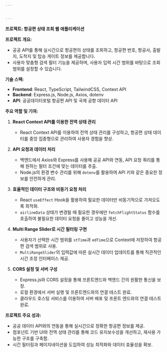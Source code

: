 ```yaml
---


---
```


<p><strong>프로젝트: 항공편 상태 조회 웹 애플리케이션</strong></p>
<p><strong>프로젝트 개요:</strong></p>
<ul>
<li>공공 API를 통해 실시간으로 항공편의 상태를 조회하고, 항공편 번호, 항공사, 출발지, 도착지 및 탑승 게이트 정보를 제공합니다.</li>
<li>사용자 맞춤형 검색 필터 기능을 제공하며, 사용자 입력 시간 범위를 바탕으로 조회 범위를 설정할 수 있습니다.</li>
</ul>
<p><strong>기술 스택:</strong></p>
<ul>
<li><strong>Frontend</strong>: React, TypeScript, TailwindCSS, Context API</li>
<li><strong>Backend</strong>: Express.js, Node.js, Axios, dotenv</li>
<li><strong>API</strong>: 공공데이터포털 항공편 API 및 국제 공항 데이터 API</li>
</ul>
<p><strong>주요 역할 및 기여:</strong></p>
<ol>
<li>
<p><strong>React Context API를 이용한 전역 상태 관리</strong></p>
<ul>
<li>React Context API를 이용하여 전역 상태 관리를 구성하고, 항공편 상태 데이터를 중앙 집중형으로 관리하여 사용자 경험을 향상.</li>
</ul>
</li>
<li>
<p><strong>API 요청과 데이터 처리</strong></p>
<ul>
<li>백엔드에서 Axios와 Express를 사용해 공공 API와 연동, API 요청 쿼리를 통해 원하는 필터 조건에 맞는 데이터를 추출.</li>
<li>Node.js의 환경 변수 관리를 위해 <code>dotenv</code>를 활용하여 API 키와 같은 중요한 정보를 안전하게 관리.</li>
</ul>
</li>
<li>
<p><strong>효율적인 데이터 구조와 비동기 요청 처리</strong></p>
<ul>
<li>React <code>useEffect</code> Hook을 활용하여 필요한 데이터만 비동기적으로 가져오도록 최적화.</li>
<li><code>airlineData</code> 상태가 변경될 때 필요한 경우에만 <code>fetchFlightStatus</code> 함수를 호출하여 불필요한 데이터 요청을 줄이고 성능을 개선.</li>
</ul>
</li>
<li>
<p><strong>Multi Range Slider로 시간 필터링 구현</strong></p>
<ul>
<li>사용자가 선택한 시간 범위를 <code>stTime</code>과 <code>edTime</code>으로 Context에 저장하여 항공편 검색 범위로 사용.</li>
<li><code>MultiRangeSlider</code>의 입력값에 따른 실시간 데이터 업데이트를 통해 직관적인 시간 조정 인터페이스 제공.</li>
</ul>
</li>
<li>
<p><strong>CORS 설정 및 서버 구성</strong></p>
<ul>
<li>Express.js와 CORS 설정을 통해 프론트엔드와 백엔드 간의 원활한 통신을 보장.</li>
<li>로컬 환경에서 서버 실행 및 프론트엔드와의 연결 테스트 완료.</li>
<li>클라우드 호스팅 서비스를 이용하여 서버 배포 및 프론트 엔드와의 연결 테스트 완료.</li>
</ul>
</li>
</ol>
<p><strong>프로젝트 주요 성과:</strong></p>
<ul>
<li>공공 데이터 API와의 연동을 통해 실시간으로 정확한 항공편 정보를 제공.</li>
<li>컴포넌트 기반 UI와 전역 상태 관리를 통해 코드 유지보수성을 개선하고, 재사용 가능한 구조를 구축함.</li>
<li>시간 필터링과 페이지네이션을 도입하여 성능 최적화와 데이터 효율성을 확보.</li>
</ul>

